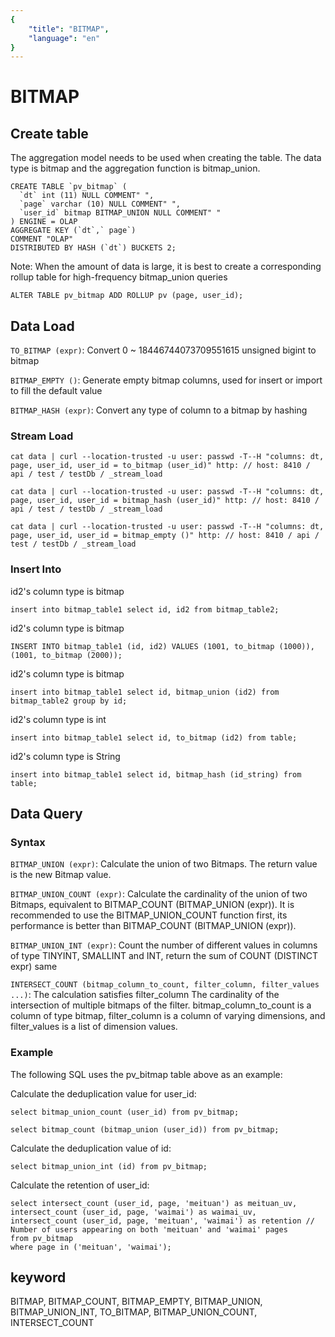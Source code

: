 ```yaml
---
{
    "title": "BITMAP",
    "language": "en"
}
---
```


<!-- 
Licensed to the Apache Software Foundation (ASF) under one
or more contributor license agreements.  See the NOTICE file
distributed with this work for additional information
regarding copyright ownership.  The ASF licenses this file
to you under the Apache License, Version 2.0 (the
"License"); you may not use this file except in compliance
with the License.  You may obtain a copy of the License at

  http://www.apache.org/licenses/LICENSE-2.0

Unless required by applicable law or agreed to in writing,
software distributed under the License is distributed on an
"AS IS" BASIS, WITHOUT WARRANTIES OR CONDITIONS OF ANY
KIND, either express or implied.  See the License for the
specific language governing permissions and limitations
under the License.
-->

# BITMAP

## Create table

The aggregation model needs to be used when creating the table. The data type is bitmap and the aggregation function is bitmap_union.

```
CREATE TABLE `pv_bitmap` (
  `dt` int (11) NULL COMMENT" ",
  `page` varchar (10) NULL COMMENT" ",
  `user_id` bitmap BITMAP_UNION NULL COMMENT" "
) ENGINE = OLAP
AGGREGATE KEY (`dt`,` page`)
COMMENT "OLAP"
DISTRIBUTED BY HASH (`dt`) BUCKETS 2;
```

Note: When the amount of data is large, it is best to create a corresponding rollup table for high-frequency bitmap_union queries

```
ALTER TABLE pv_bitmap ADD ROLLUP pv (page, user_id);
```

## Data Load

`TO_BITMAP (expr)`: Convert 0 ~ 18446744073709551615 unsigned bigint to bitmap

`BITMAP_EMPTY ()`: Generate empty bitmap columns, used for insert or import to fill the default value

`BITMAP_HASH (expr)`: Convert any type of column to a bitmap by hashing

### Stream Load

```
cat data | curl --location-trusted -u user: passwd -T--H "columns: dt, page, user_id, user_id = to_bitmap (user_id)" http: // host: 8410 / api / test / testDb / _stream_load
```

```
cat data | curl --location-trusted -u user: passwd -T--H "columns: dt, page, user_id, user_id = bitmap_hash (user_id)" http: // host: 8410 / api / test / testDb / _stream_load
```

```
cat data | curl --location-trusted -u user: passwd -T--H "columns: dt, page, user_id, user_id = bitmap_empty ()" http: // host: 8410 / api / test / testDb / _stream_load
```

### Insert Into

id2's column type is bitmap

```
insert into bitmap_table1 select id, id2 from bitmap_table2;
```

id2's column type is bitmap

```
INSERT INTO bitmap_table1 (id, id2) VALUES (1001, to_bitmap (1000)), (1001, to_bitmap (2000));
```

id2's column type is bitmap

```
insert into bitmap_table1 select id, bitmap_union (id2) from bitmap_table2 group by id;
```

id2's column type is int

```
insert into bitmap_table1 select id, to_bitmap (id2) from table;
```

id2's column type is String

```
insert into bitmap_table1 select id, bitmap_hash (id_string) from table;
```

## Data Query

### Syntax

`BITMAP_UNION (expr)`: Calculate the union of two Bitmaps. The return value is the new Bitmap value.

`BITMAP_UNION_COUNT (expr)`: Calculate the cardinality of the union of two Bitmaps, equivalent to BITMAP_COUNT (BITMAP_UNION (expr)). It is recommended to use the BITMAP_UNION_COUNT function first, its performance is better than BITMAP_COUNT (BITMAP_UNION (expr)).

`BITMAP_UNION_INT (expr)`: Count the number of different values ​​in columns of type TINYINT, SMALLINT and INT, return the sum of COUNT (DISTINCT expr) same

`INTERSECT_COUNT (bitmap_column_to_count, filter_column, filter_values ​​...)`: The calculation satisfies
filter_column The cardinality of the intersection of multiple bitmaps of the filter.
bitmap_column_to_count is a column of type bitmap, filter_column is a column of varying dimensions, and filter_values ​​is a list of dimension values.

### Example

The following SQL uses the pv_bitmap table above as an example:

Calculate the deduplication value for user_id:

```
select bitmap_union_count (user_id) from pv_bitmap;

select bitmap_count (bitmap_union (user_id)) from pv_bitmap;
```

Calculate the deduplication value of id:

```
select bitmap_union_int (id) from pv_bitmap;
```

Calculate the retention of user_id:

```
select intersect_count (user_id, page, 'meituan') as meituan_uv,
intersect_count (user_id, page, 'waimai') as waimai_uv,
intersect_count (user_id, page, 'meituan', 'waimai') as retention // Number of users appearing on both 'meituan' and 'waimai' pages
from pv_bitmap
where page in ('meituan', 'waimai');
```

## keyword

BITMAP, BITMAP_COUNT, BITMAP_EMPTY, BITMAP_UNION, BITMAP_UNION_INT, TO_BITMAP, BITMAP_UNION_COUNT, INTERSECT_COUNT
